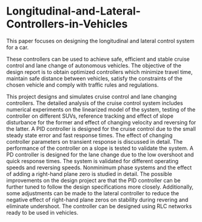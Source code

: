 # Longitudinal-and-Lateral-Controllers-in-Vehicles
This paper focuses on designing the longitudinal and lateral control system for a car. 

These controllers can be used to achieve safe, efficient and stable cruise control and lane change of autonomous vehicles. The objective of the design report is to obtain optimized controllers which minimize travel time, maintain safe distance between vehicles, satisfy the constraints of the chosen vehicle and comply with traffic rules and regulations.

This project designs and simulates cruise control and lane changing controllers. The detailed analysis of the cruise control system includes numerical experiments on the linearized model of the system, testing of the controller on different SUVs, reference tracking and effect of slope disturbance for the former and effect of changing velocity and reversing for the latter. 
A PID controller is designed for the cruise control due to the small steady state error and fast response times. The effect of changing controller parameters on transient response is discussed in detail. The performance of the controller on a slope is tested to validate the system. 
A PD controller is designed for the lane change due to the low overshoot and quick response times. The system is validated for different operating speeds and reversing speeds. Nonminimum phase systems and the effect of adding a right-hand plane zero is studied in detail. 
The possible improvements on the design project are that the PID controller can be further tuned to follow the design specifications more closely. Additionally, some adjustments can be made to the lateral controller to reduce the negative effect of right-hand plane zeros on stability during revering and eliminate undershoot. The controller can be designed using RLC networks ready to be used in vehicles. 

